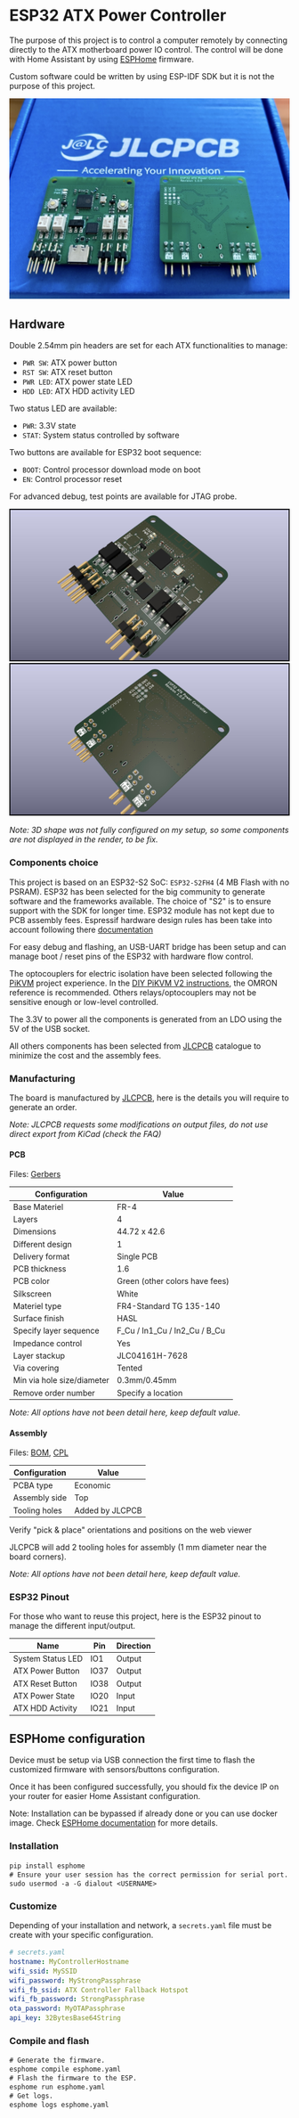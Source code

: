 # ESP32 ATX Power Controller

The purpose of this project is to control a computer remotely by connecting
directly to the ATX motherboard power IO control. The control will be done with
Home Assistant by using [ESPHome](https://esphome.io) firmware.

Custom software could be written by using ESP-IDF SDK but it is not the purpose
of this project.

![Board](img/board-unboxed.jpg)

## Hardware

Double 2.54mm pin headers are set for each ATX functionalities to manage:

- `PWR SW`: ATX power button
- `RST SW`: ATX reset button
- `PWR LED`: ATX power state LED
- `HDD LED`: ATX HDD activity LED

Two status LED are available:

- `PWR`: 3.3V state
- `STAT`: System status controlled by software

Two buttons are available for ESP32 boot sequence:

- `BOOT`: Control processor download mode on boot
- `EN`: Control processor reset

For advanced debug, test points are available for JTAG probe.

![Board top render](img/render-top.jpg)
![Board bottom render](img/render-bottom.jpg)

*Note: 3D shape was not fully configured on my setup, so some components are not
displayed in the render, to be fix.*

### Components choice

This project is based on an ESP32-S2 SoC: `ESP32-S2FH4` (4 MB Flash with no
PSRAM). ESP32 has been selected for the big community to generate software and
the frameworks available. The choice of "S2" is to ensure support with the SDK
for longer time. ESP32 module has not kept due to PCB assembly fees. Espressif
hardware design rules has been take into account following there
[documentation](https://docs.espressif.com/projects/esp-hardware-design-guidelines/en/latest/esp32s2/pcb-layout-design.html)

For easy debug and flashing, an USB-UART bridge has been setup and can manage
boot / reset pins of the ESP32 with hardware flow control.

The optocouplers for electric isolation have been selected following the
[PiKVM](https://github.com/pikvm/pikvm) project experience. In the
[DIY PiKVM V2 instructions](https://docs.pikvm.org/v2/), the OMRON reference is
recommended. Others relays/optocouplers may not be sensitive enough or low-level
controlled.

The 3.3V to power all the components is generated from an LDO using the 5V of the
USB socket.

All others components has been selected from [JLCPCB](https://jlcpcb.com/parts/)
catalogue to minimize the cost and the assembly fees.

### Manufacturing

The board is manufactured by [JLCPCB](https://jlcpcb.com), here is the details
you will require to generate an order.

*Note: JLCPCB requests some modifications on output files, do not use direct
export from KiCad (check the FAQ)*

#### PCB

Files: [Gerbers](jlcpcb/gerbers.zip)

Configuration              | Value
---------------------------|---------------------------------
Base Materiel              | FR-4
Layers                     | 4
Dimensions                 | 44.72 x 42.6
Different design           | 1
Delivery format            | Single PCB
PCB thickness              | 1.6
PCB color                  | Green (other colors have fees)
Silkscreen                 | White
Materiel type              | FR4-Standard TG 135-140
Surface finish             | HASL
Specify layer sequence     | F_Cu / In1_Cu / In2_Cu / B_Cu
Impedance control          | Yes
Layer stackup              | JLC04161H-7628
Via covering               | Tented
Min via hole size/diameter | 0.3mm/0.45mm
Remove order number        | Specify a location

*Note: All options have not been detail here, keep default value.*

#### Assembly

Files: [BOM](jlcpcb/bom.csv), [CPL](jlcpcb/cpl.csv)

Configuration       | Value
--------------------|--------------------
PCBA type           | Economic
Assembly side       | Top
Tooling holes       | Added by JLCPCB

Verify "pick & place" orientations and positions on the web viewer

JLCPCB will add 2 tooling holes for assembly (1 mm diameter near the board corners).

*Note: All options have not been detail here, keep default value.*

### ESP32 Pinout

For those who want to reuse this project, here is the ESP32 pinout to manage the
different input/output.

Name              | Pin  | Direction
------------------|------|----------
System Status LED | IO1  | Output
ATX Power Button  | IO37 | Output
ATX Reset Button  | IO38 | Output
ATX Power State   | IO20 | Input
ATX HDD Activity  | IO21 | Input

## ESPHome configuration

Device must be setup via USB connection the first time to flash the customized
firmware with sensors/buttons configuration.

Once it has been configured successfully, you should fix the device IP on your
router for easier Home Assistant configuration.

Note: Installation can be bypassed if already done or you can use docker image.
Check [ESPHome documentation](https://esphome.io/guides/getting_started_command_line.html)
for more details.

### Installation

```shell
pip install esphome
# Ensure your user session has the correct permission for serial port.
sudo usermod -a -G dialout <USERNAME>
```

### Customize

Depending of your installation and network, a `secrets.yaml` file must be
create with your specific configuration.

```yaml
# secrets.yaml
hostname: MyControllerHostname
wifi_ssid: MySSID
wifi_password: MyStrongPassphrase
wifi_fb_ssid: ATX Controller Fallback Hotspot
wifi_fb_password: StrongPassphrase
ota_password: MyOTAPassphrase
api_key: 32BytesBase64String
```

### Compile and flash

```shell
# Generate the firmware.
esphome compile esphome.yaml
# Flash the firmware to the ESP.
esphome run esphome.yaml
# Get logs.
esphome logs esphome.yaml
```
